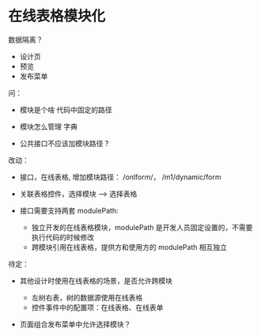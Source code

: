 # 在线表格模块化

数据隔离？

- 设计页
- 预览
- 发布菜单

问：

- 模块是个啥
    代码中固定的路径
- 模块怎么管理
    字典

- 公共接口不应该加模块路径 ?


改动：
- 接口，在线表格, 增加模块路径：
    /onlform/， /m1/dynamic/form

- 关联表格控件，选择模块 --> 选择表格
- 接口需要支持两套 modulePath:
    * 独立开发的在线表格模块，modulePath 是开发人员固定设置的，不需要执行代码的时候修改
    * 跨模块引用在线表格，提供方和使用方的 modulePath 相互独立

待定： 
- 其他设计时使用在线表格的场景，是否允许跨模块
    * 左树右表，树的数据源使用在线表格
    * 控件事件中的配置项：在线表格、在线表单

- 页面组合发布菜单中允许选择模块？    